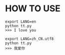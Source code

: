# HOW TO USE
    
    export LANG=en
    python tt.py
    >>> I love you

    export LANG=zh_CN.utf8
    python tt.py
    >>> 我爱你
